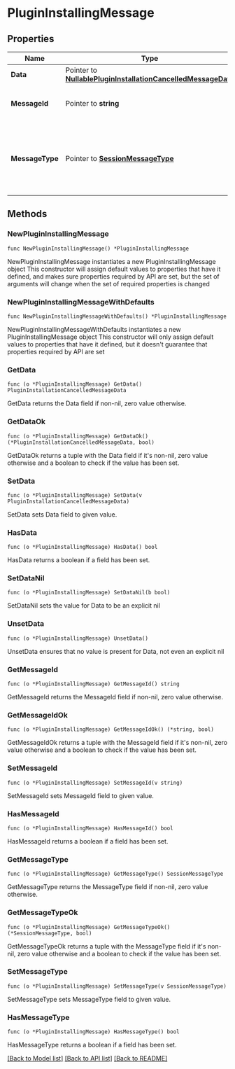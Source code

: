 # PluginInstallingMessage

## Properties

Name | Type | Description | Notes
------------ | ------------- | ------------- | -------------
**Data** | Pointer to [**NullablePluginInstallationCancelledMessageData**](PluginInstallationCancelledMessageData.md) |  | [optional] 
**MessageId** | Pointer to **string** | Gets or sets the message id. | [optional] 
**MessageType** | Pointer to [**SessionMessageType**](SessionMessageType.md) | The different kinds of messages that are used in the WebSocket api. | [optional] [readonly] [default to SESSIONMESSAGETYPE_PACKAGE_INSTALLING]

## Methods

### NewPluginInstallingMessage

`func NewPluginInstallingMessage() *PluginInstallingMessage`

NewPluginInstallingMessage instantiates a new PluginInstallingMessage object
This constructor will assign default values to properties that have it defined,
and makes sure properties required by API are set, but the set of arguments
will change when the set of required properties is changed

### NewPluginInstallingMessageWithDefaults

`func NewPluginInstallingMessageWithDefaults() *PluginInstallingMessage`

NewPluginInstallingMessageWithDefaults instantiates a new PluginInstallingMessage object
This constructor will only assign default values to properties that have it defined,
but it doesn't guarantee that properties required by API are set

### GetData

`func (o *PluginInstallingMessage) GetData() PluginInstallationCancelledMessageData`

GetData returns the Data field if non-nil, zero value otherwise.

### GetDataOk

`func (o *PluginInstallingMessage) GetDataOk() (*PluginInstallationCancelledMessageData, bool)`

GetDataOk returns a tuple with the Data field if it's non-nil, zero value otherwise
and a boolean to check if the value has been set.

### SetData

`func (o *PluginInstallingMessage) SetData(v PluginInstallationCancelledMessageData)`

SetData sets Data field to given value.

### HasData

`func (o *PluginInstallingMessage) HasData() bool`

HasData returns a boolean if a field has been set.

### SetDataNil

`func (o *PluginInstallingMessage) SetDataNil(b bool)`

 SetDataNil sets the value for Data to be an explicit nil

### UnsetData
`func (o *PluginInstallingMessage) UnsetData()`

UnsetData ensures that no value is present for Data, not even an explicit nil
### GetMessageId

`func (o *PluginInstallingMessage) GetMessageId() string`

GetMessageId returns the MessageId field if non-nil, zero value otherwise.

### GetMessageIdOk

`func (o *PluginInstallingMessage) GetMessageIdOk() (*string, bool)`

GetMessageIdOk returns a tuple with the MessageId field if it's non-nil, zero value otherwise
and a boolean to check if the value has been set.

### SetMessageId

`func (o *PluginInstallingMessage) SetMessageId(v string)`

SetMessageId sets MessageId field to given value.

### HasMessageId

`func (o *PluginInstallingMessage) HasMessageId() bool`

HasMessageId returns a boolean if a field has been set.

### GetMessageType

`func (o *PluginInstallingMessage) GetMessageType() SessionMessageType`

GetMessageType returns the MessageType field if non-nil, zero value otherwise.

### GetMessageTypeOk

`func (o *PluginInstallingMessage) GetMessageTypeOk() (*SessionMessageType, bool)`

GetMessageTypeOk returns a tuple with the MessageType field if it's non-nil, zero value otherwise
and a boolean to check if the value has been set.

### SetMessageType

`func (o *PluginInstallingMessage) SetMessageType(v SessionMessageType)`

SetMessageType sets MessageType field to given value.

### HasMessageType

`func (o *PluginInstallingMessage) HasMessageType() bool`

HasMessageType returns a boolean if a field has been set.


[[Back to Model list]](../README.md#documentation-for-models) [[Back to API list]](../README.md#documentation-for-api-endpoints) [[Back to README]](../README.md)


